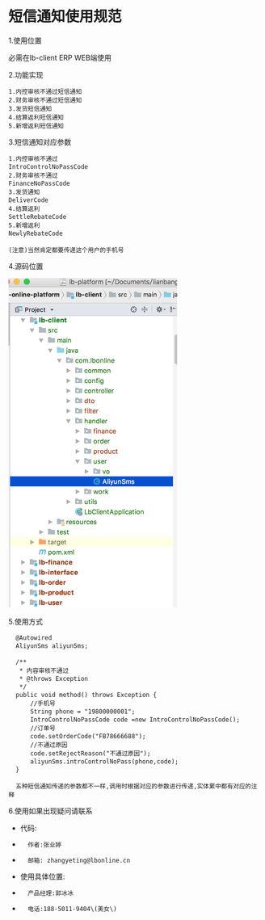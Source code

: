 # 短信通知使用规范

1.使用位置

必需在lb-client ERP WEB端使用

2.功能实现

```
1.内控审核不通过短信通知
2.财务审核不通过短信通知
3.发货短信通知
4.结算返利短信通知
5.新增返利短信通知
```

3.短信通知对应参数

```
1.内控审核不通过
IntroControlNoPassCode
2.财务审核不通过
FinanceNoPassCode
3.发货通知
DeliverCode
4.结算返利
SettleRebateCode
5.新增返利
NewlyRebateCode

(注意)当然肯定都要传递这个用户的手机号
```

4.源码位置

![](/assets/import.png)



5.使用方式

```
  @Autowired
  AliyunSms aliyunSms;
    
  /**
   * 内容审核不通过
   * @throws Exception
   */
  public void method() throws Exception {
      //手机号
      String phone = "19800000001";
      IntroControlNoPassCode code =new IntroControlNoPassCode();
      //订单号
      code.setOrderCode("FB78666688");
      //不通过原因
      code.setRejectReason("不通过原因");
      aliyunSms.introControlNoPass(phone,code);
  }
  
  五种短信通知传递的参数都不一样,调用时根据对应的参数进行传递,实体累中都有对应的注释
```

6.使用如果出现疑问请联系

* 代码:
*       作者:张业婷
*       邮箱: zhangyeting@lbonline.cn
* 使用具体位置:
*       产品经理:郭冰冰
*       电话:188-5011-9404\(美女\)


















